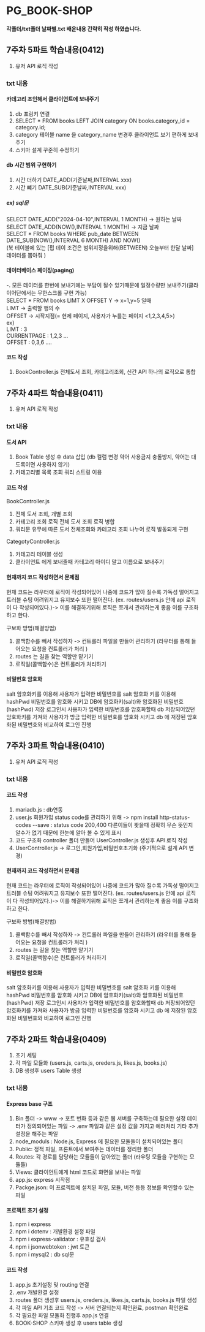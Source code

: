 # PG_BOOK-SHOP

#### 각폴더/txt폴더 날짜별.txt 배운내용 간략히 작성 하였습니다.

## 7주차 5파트 학습내용(0412)
1. 유저 API 로직 작성
### txt 내용

#### 카데고리 조인해서 클라이언트에 보내주기
  1. db 포링키 연결
  2. SELECT * FROM books LEFT JOIN category ON books.category_id = category.id; 
  3. category 테이블 name 을 category_name 변경후 클라이언트 보기 편하게 보내주기
  4. 스키마 설계 꾸준히 수정하기

#### db 시간 범위 구현하기
  1. 시간 더하기 DATE_ADD(기준날짜,INTERVAL xxx)
  2. 시간 뺴기 DATE_SUB(기준날짜,INTERVAL xxx)

##### ex) sql문
  SELECT DATE_ADD("2024-04-10",INTERVAL 1 MONTH) -> 원하는 날짜 <br/>
  SELECT DATE_ADD(NOW(),INTERVAL 1 MONTH) -> 지금 날짜 <br/>
  SELECT * FROM books WHERE pub_date BETWEEN DATE_SUB(NOW(),INTERVAL 6 MONTH) AND NOW() <br/>
  (북 테이블에 있는 [펍 데이 조건은 범위지정을위해(BETWEEN) 오늘부터 한달 날짜] 데이터를 뽑아줘 )

#### 데이터베이스 페이징(paging)
  -. 모든 데이터를 한번에 보내기에는 부담이 될수 있기때문에 일정수량만 보내주기(클라이어단에서는 무한스크롤 구현 가능) <br/>
    SELECT * FROM books LIMT X OFFSET Y -> x=1,y=5 일때 <br/>
    LIMT -> 출력할 행의 수 <br/>
    OFFSET ->  시작지점(= 현제 페이지, 사용자가 누를는 페이지 <1,2,3,4,5>) <br/>
    ex) <br/>
    LIMT         : 3 <br/>
    CURRENTPAGE  : 1,2,3 ... <br/>
    OFFSET       : 0,3,6 .... <br/>

#### 코드 작성
  1. BookController.js 전체도서 조회, 카데고리조회, 신간 API 하나의 로직으로 통합

## 7주차 4파트 학습내용(0411)
1. 유저 API 로직 작성
### txt 내용

#### 도서 API
  1. Book Table 생성 후 data 삽입 (db 컬럼 변경 약어 사용금지 충돌방지, 약어는 대도록이면 사용하지 않기)
  2. 카테고리별 목록 조회 쿼리 스트링 이용

#### 코드 작성
  BookController.js
  1. 전체 도서 조회, 개별 조회
  2. 카테고리 조회 로직 전체 도서 조회 로직 병합
  3. 쿼리문 유무에 따른 도서 전체조회와 카테고리 조회 나누어 로직 발동되게 구현

  CategotyController.js 
  1. 카테고리 테이블 생성
  2. 클라이언트 에게 보내줄때 카테고리 아이디 말고 이름으로 보내주기


#### 현재까지 코드 작성하면서 문제점
  현재 코드는 라우터에 로직이 작성되어있어 나중에 코드가 많아 질수록 가독성 떨어지고 트러블 슈팅 어려워지고 유지보수 또한 떨어진다.
  (ex. routes/users.js 안에 api 로직이 다 작성되어있다.)-> 이를 해결하기위해 로직은 쪼개서 관리하는게 좋음 이를 구조화하고 한다.
    
 구보화 방법(해결방법)
  1. 콜백함수를 빼서 작성하자 -> 컨트롤러 파일을 만들어 관리하기 (라우터를 통해 들어오는 요청을 컨트롤러가 처리 )
  2. routes 는 길을 찾는 역할만 맡기기
  3. 로직일(콜백함수)은 컨트롤러가 처리하기

#### 비밀번호 암호화
  salt 암호화키를 이용해 사용자가 입력한 비밀번호를 salt 암호화 키를 이용해 hashPwd 비밀번호를 암호화 시키고
  DB에 암호화키(salt)와 암호화된 비밀번호(hashPwd) 저장
  로그인시 사용자가 입력한 비밀번호를 암호화할때 db 저장되어있던 암호화키를 가져와 사용자가 방금 입력한
  비밀번호를 암호화 시키고 db 에 저장된 암호화된 비밀번호와 비교하여 로그인 진행

## 7주차 3파트 학습내용(0410)
1. 유저 API 로직 작성
### txt 내용
#### 코드 작성 
  1. mariadb.js : db연동
  2. user.js 회원가입
        status code를 관리하기 위해 -> npm install http-status-codes --save
        : status code 200,400 다른이들이 봣을때 정확히 무슨 뜻인지 알수가 없기 때문에 한눈에 알아 볼 수 있게 표시
  3. 코드 구조화 controller 폴더 만들어 UserController.js 생성후 API 로직 작성
  4. UserController.js -> 로그인,회원가입,비밀번호초기화
    (주기적으로 설계 API 변경)

#### 현재까지 코드 작성하면서 문제점
  현재 코드는 라우터에 로직이 작성되어있어 나중에 코드가 많아 질수록 가독성 떨어지고 트러블 슈팅 어려워지고 유지보수 또한 떨어진다.
  (ex. routes/users.js 안에 api 로직이 다 작성되어있다.)-> 이를 해결하기위해 로직은 쪼개서 관리하는게 좋음 이를 구조화하고 한다.
    
 구보화 방법(해결방법)
  1. 콜백함수를 빼서 작성하자 -> 컨트롤러 파일을 만들어 관리하기 (라우터를 통해 들어오는 요청을 컨트롤러가 처리 )
  2. routes 는 길을 찾는 역할만 맡기기
  3. 로직일(콜백함수)은 컨트롤러가 처리하기

#### 비밀번호 암호화
  salt 암호화키를 이용해 사용자가 입력한 비밀번호를 salt 암호화 키를 이용해 hashPwd 비밀번호를 암호화 시키고
  DB에 암호화키(salt)와 암호화된 비밀번호(hashPwd) 저장
  로그인시 사용자가 입력한 비밀번호를 암호화할때 db 저장되어있던 암호화키를 가져와 사용자가 방금 입력한
  비밀번호를 암호화 시키고 db 에 저장된 암호화된 비밀번호와 비교하여 로그인 진행


## 7주차 2파트 학습내용(0409)
  1. 초기 세팅
  2. 각 파일 모듈화 (users.js, carts.js, oreders.js, likes.js, books.js)
  3. DB 생성후 users Table 생성

### txt 내용
#### Express base 구조
  1. Bin 폴더 -> www -> 포트 번화 등과 같은 웹 서버를 구축하는데 필요한 설정 데이터가 정의되어있는 파일
      -> .env 파일과 같은 설정 값을 가지고 에러처리 기타 추가 설정을 해주는 파일
  2. node_moduls : Node.js, Express 에 필요한 모듈들이 설치되어있는 폴더
  3. Public: 정적 파일, 프론트에서 보여주는 데이터를 정리한 폴더
  4. Routes: 각 경로를 담당하는 모듈들이 담아있는 폴더 (라우팅 모듈을 구현하는 모듈들)
  5. Views:  클라이언트에게 html 코드로 화면을 보내는 파일
  6. app.js: express 시작점 
  7. Packge.json: 이 프로젝트에 설치된 파일, 모듈, 버전 등등 정보를 확인할수 있는 파일

#### 프로젝트 초기 설정
  1. npm i express 
  2. npm i dotenv : 개발환경 설정 파일
  3. npm i express-validator : 유효성 검사
  4. npm i jsonwebtoken : jwt 토큰
  5. npm i mysql2 : db sql문

#### 코드 작성
  1. app.js 초기설정 및 routing 연결
  2. .env 개발환결 설정 
  3. routes 폴더 생성후 users.js, oreders.js, likes.js, carts.js, books.js 파일 생성
  4. 각 파일 API 기초 코드 작성 -> 서버 연결되는지 확인완료, postman 확인완료
  5. 각 필요한 파일 모듈화 진행후 app.js 연결
  6. BOOK-SHOP 스키마 생성 후 users table 생성









